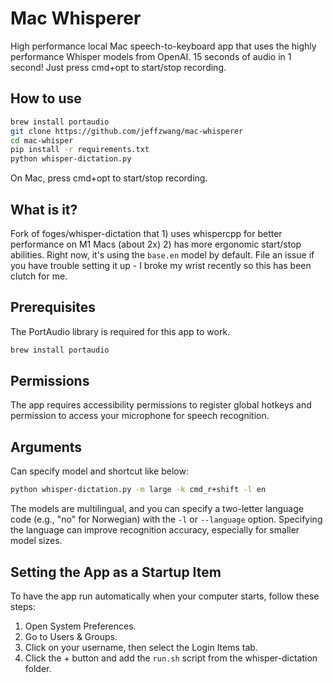 # Mac Whisperer
High performance local Mac speech-to-keyboard app that uses the highly performance Whisper models from OpenAI. 15 seconds of audio in 1 second! Just press cmd+opt to start/stop recording.

## How to use
```bash
brew install portaudio
git clone https://github.com/jeffzwang/mac-whisperer
cd mac-whisper
pip install -r requirements.txt
python whisper-dictation.py
```

On Mac, press cmd+opt to start/stop recording.

## What is it?
Fork of foges/whisper-dictation that 1) uses whispercpp for better performance on M1 Macs (about 2x) 2) has more ergonomic start/stop abilities. Right now, it's using the `base.en` model by default. File an issue if you have trouble setting it up - I broke my wrist recently so this has been clutch for me.

## Prerequisites
The PortAudio library is required for this app to work.

```bash
brew install portaudio
```

## Permissions
The app requires accessibility permissions to register global hotkeys and permission to access your microphone for speech recognition.

## Arguments
Can specify model and shortcut like below:
```bash
python whisper-dictation.py -m large -k cmd_r+shift -l en
```

The models are multilingual, and you can specify a two-letter language code (e.g., "no" for Norwegian) with the `-l` or `--language` option. Specifying the language can improve recognition accuracy, especially for smaller model sizes.

## Setting the App as a Startup Item
To have the app run automatically when your computer starts, follow these steps:

 1. Open System Preferences.
 2. Go to Users & Groups.
 3. Click on your username, then select the Login Items tab.
 4. Click the + button and add the `run.sh` script from the whisper-dictation folder.
